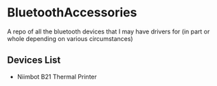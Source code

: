 # BluetoothAccessories
A repo of all the bluetooth devices that I may have drivers for (in part or whole depending on various circumstances)

## Devices List
- Niimbot B21 Thermal Printer
